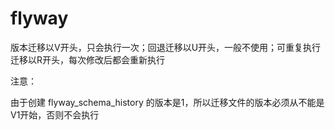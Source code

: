 # flyway

版本迁移以V开头，只会执行一次；回退迁移以U开头，一般不使用；可重复执行迁移以R开头，每次修改后都会重新执行

注意：

由于创建 flyway_schema_history 的版本是1，所以迁移文件的版本必须从不能是V1开始，否则不会执行